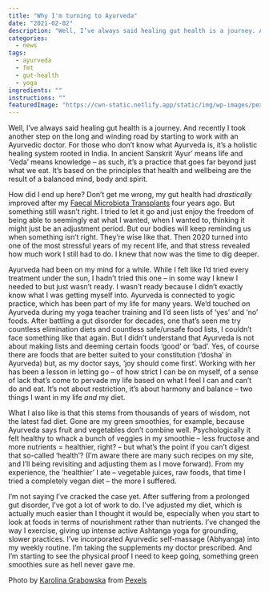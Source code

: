 ```yaml
---
title: "Why I'm turning to Ayurveda"
date: "2021-02-02"
description: "Well, I’ve always said healing gut health is a journey. And recently I took another step on the long and winding road by starting to work with an Ayurvedic doctor."
categories: 
  - news
tags: 
  - ayurveda
  - fmt
  - gut-health
  - yoga
ingredients: ""
instructions: ""
featuredImage: "https://cwn-static.netlify.app/static/img/wp-images/pexels-karolina-grabowska-4199098-1-scaled.jpeg"
---
```


Well, I’ve always said healing gut health is a journey. And recently I took another step on the long and winding road by starting to work with an Ayurvedic doctor. For those who don’t know what Ayurveda is, it’s a holistic healing system rooted in India. In ancient Sanskrit ‘Ayur’ means life and ‘Veda’ means knowledge – as such, it’s a practice that goes far beyond just what we eat. It’s based on the principles that health and wellbeing are the result of a balanced mind, body and spirit.

How did I end up here? Don’t get me wrong, my gut health had _drastically_ improved after my [Faecal Microbiota Transplants](https://cookingwithnothing.com/who-gives-a-shit/) four years ago. But something still wasn’t right. I tried to let it go and just enjoy the freedom of being able to seemingly eat what I wanted, when I wanted to, thinking it might just be an adjustment period. But our bodies will keep reminding us when something isn’t right. They’re wise like that. Then 2020 turned into one of the most stressful years of my recent life, and that stress revealed how much work I still had to do. I knew that now was the time to dig deeper.

Ayurveda had been on my mind for a while. While I felt like I’d tried every treatment under the sun, I hadn’t tried this one – in some way I knew I needed to but just wasn’t ready. I wasn’t ready because I didn’t exactly know what I was getting myself into. Ayurveda is connected to yogic practice, which has been part of my life for many years. We’d touched on Ayurveda during my yoga teacher training and I’d seen lists of ‘yes’ and ‘no’ foods. After battling a gut disorder for decades, one that’s seen me try countless elimination diets and countless safe/unsafe food lists, I couldn’t face something like that again. But I didn’t understand that Ayurveda is not about making lists and deeming certain foods ‘good’ or ‘bad’. Yes, of course there are foods that are better suited to your constitution (‘dosha’ in Ayurveda) but, as my doctor says, ‘joy should come first’. Working with her has been a lesson in letting go – of how strict I can be on myself, of a sense of lack that’s come to pervade my life based on what I feel I can and can’t do and eat. It’s not about restriction, it’s about harmony and balance – two things I want in my life _and_ my diet.

What I also like is that this stems from thousands of years of wisdom, not the latest fad diet. Gone are my green smoothies, for example, because Ayurveda says fruit and vegetables don’t combine well. Psychologically it felt healthy to whack a bunch of veggies in my smoothie – less fructose and more nutrients = healthier, right? – but what’s the point if you can’t digest that so-called ‘health’? (I’m aware there are many such recipes on my site, and I’ll being revisiting and adjusting them as I move forward). From my experience, the ‘healthier’ I ate – vegetable juices, raw foods, that time I tried a completely vegan diet – the more I suffered.

I’m not saying I’ve cracked the case yet. After suffering from a prolonged gut disorder, I’ve got a lot of work to do. I’ve adjusted my diet, which is actually much easier than I thought it would be, especially when you start to look at foods in terms of nourishment rather than nutrients. I’ve changed the way I exercise, giving up intense active Ashtanga yoga for grounding, slower practices. I’ve incorporated Ayurvedic self-massage (Abhyanga) into my weekly routine. I’m taking the supplements my doctor prescribed. And I’m starting to see the physical proof I need to keep going, something green smoothies sure as hell never gave me.

Photo by [Karolina Grabowska](https://www.pexels.com/@karolina-grabowska?utm_content=attributionCopyText&utm_medium=referral&utm_source=pexels) from [Pexels](https://www.pexels.com/photo/composition-of-spoonfuls-with-various-spices-for-healthy-food-preparing-4199098/?utm_content=attributionCopyText&utm_medium=referral&utm_source=pexels)
